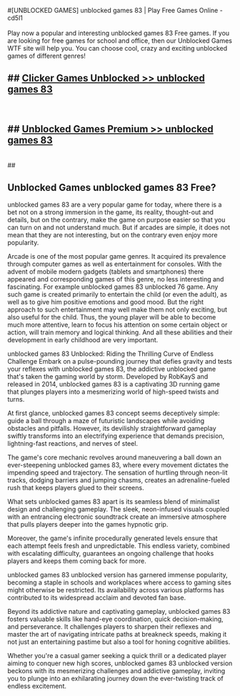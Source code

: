 #[UNBLOCKED GAMES] unblocked games 83 | Play Free Games Online - cd5l1 <br>
<br>
Play now a popular and interesting unblocked games 83 Free games. If you are looking for free games for school and office, then our Unblocked Games WTF site will help you. You can choose cool, crazy and exciting unblocked games of different genres!


## ##  [Clicker Games Unblocked >> unblocked games 83](http://freeplayer.one?title=unblocked_games_83&ref=22)
  <br>

##  ## [Unblocked Games Premium >> unblocked games 83](http://freeplayer.one?title=unblocked_games_83&ref=22)
  <br>
  ##



## Unblocked Games unblocked games 83 Free?

unblocked games 83 are a very popular game for today, where there is a bet not on a strong immersion in the game, its reality, thought-out and details, but on the contrary, make the game on purpose easier so that you can turn on and not understand much. But if arcades are simple, it does not mean that they are not interesting, but on the contrary even enjoy more popularity.

Arcade is one of the most popular game genres. It acquired its prevalence through computer games as well as entertainment for consoles. With the advent of mobile modern gadgets (tablets and smartphones) there appeared and corresponding games of this genre, no less interesting and fascinating. For example unblocked games 83 unblocked 76 game. Any such game is created primarily to entertain the child (or even the adult), as well as to give him positive emotions and good mood. But the right approach to such entertainment may well make them not only exciting, but also useful for the child. Thus, the young player will be able to become much more attentive, learn to focus his attention on some certain object or action, will train memory and logical thinking. And all these abilities and their development in early childhood are very important.

unblocked games 83 Unblocked: Riding the Thrilling Curve of Endless Challenge
Embark on a pulse-pounding journey that defies gravity and tests your reflexes with unblocked games 83, the addictive unblocked game that's taken the gaming world by storm. Developed by RobKayS and released in 2014, unblocked games 83 is a captivating 3D running game that plunges players into a mesmerizing world of high-speed twists and turns.

At first glance, unblocked games 83 concept seems deceptively simple: guide a ball through a maze of futuristic landscapes while avoiding obstacles and pitfalls. However, its devilishly straightforward gameplay swiftly transforms into an electrifying experience that demands precision, lightning-fast reactions, and nerves of steel.

The game's core mechanic revolves around maneuvering a ball down an ever-steepening unblocked games 83, where every movement dictates the impending speed and trajectory. The sensation of hurtling through neon-lit tracks, dodging barriers and jumping chasms, creates an adrenaline-fueled rush that keeps players glued to their screens.

What sets unblocked games 83 apart is its seamless blend of minimalist design and challenging gameplay. The sleek, neon-infused visuals coupled with an entrancing electronic soundtrack create an immersive atmosphere that pulls players deeper into the games hypnotic grip.

Moreover, the game's infinite procedurally generated levels ensure that each attempt feels fresh and unpredictable. This endless variety, combined with escalating difficulty, guarantees an ongoing challenge that hooks players and keeps them coming back for more.

unblocked games 83 unblocked version has garnered immense popularity, becoming a staple in schools and workplaces where access to gaming sites might otherwise be restricted. Its availability across various platforms has contributed to its widespread acclaim and devoted fan base.

Beyond its addictive nature and captivating gameplay, unblocked games 83 fosters valuable skills like hand-eye coordination, quick decision-making, and perseverance. It challenges players to sharpen their reflexes and master the art of navigating intricate paths at breakneck speeds, making it not just an entertaining pastime but also a tool for honing cognitive abilities.

Whether you're a casual gamer seeking a quick thrill or a dedicated player aiming to conquer new high scores, unblocked games 83 unblocked version beckons with its mesmerizing challenges and addictive gameplay, inviting you to plunge into an exhilarating journey down the ever-twisting track of endless excitement.